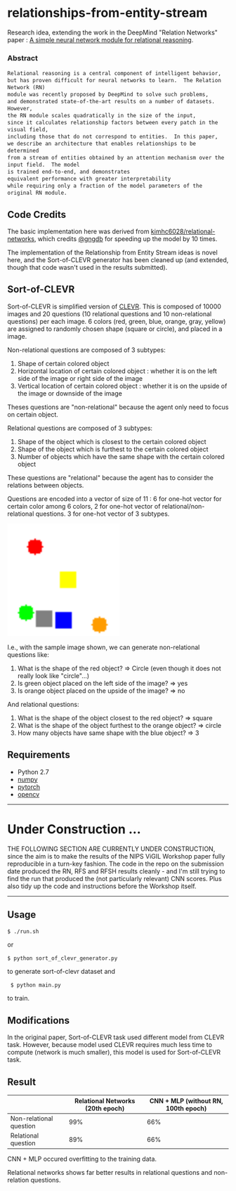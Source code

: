 # relationships-from-entity-stream

Research idea, extending the work in the DeepMind "Relation Networks" paper : [A simple neural network module for relational reasoning](https://arxiv.org/pdf/1706.01427.pdf).

### Abstract

    Relational reasoning is a central component of intelligent behavior, 
    but has proven difficult for neural networks to learn.  The Relation Network (RN) 
    module was recently proposed by DeepMind to solve such problems, 
    and demonstrated state-of-the-art results on a number of datasets.  However, 
    the RN module scales quadratically in the size of the input, 
    since it calculates relationship factors between every patch in the visual field, 
    including those that do not correspond to entities.  In this paper, 
    we describe an architecture that enables relationships to be determined 
    from a stream of entities obtained by an attention mechanism over the input field.  The model 
    is trained end-to-end, and demonstrates 
    equivalent performance with greater interpretability 
    while requiring only a fraction of the model parameters of the original RN module.  


## Code Credits

The basic implementation here was derived from [kimhc6028/relational-networks](/kimhc6028/relational-networks), which 
credits [@gngdb](https://github.com/gngdb) for speeding up the model by 10 times.

The implementation of the Relationship from Entity Stream ideas is novel here, and
the Sort-of-CLEVR generator has been cleaned up (and extended, though that code wasn't used in the results submitted).


## Sort-of-CLEVR

Sort-of-CLEVR is simplified version of [CLEVR](http://cs.stanford.edu/people/jcjohns/clevr/).  This is composed of 10000 images and 20 questions (10 relational questions and 10 non-relational questions) per each image. 6 colors (red, green, blue, orange, gray, yellow) are assigned to randomly chosen shape (square or circle), and placed in a image.

Non-relational questions are composed of 3 subtypes:

1) Shape of certain colored object
2) Horizontal location of certain colored object : whether it is on the left side of the image or right side of the image
3) Vertical location of certain colored object : whether it is on the upside of the image or downside of the image

Theses questions are "non-relational" because the agent only need to focus on certain object.

Relational questions are composed of 3 subtypes:

1) Shape of the object which is closest to the certain colored object
1) Shape of the object which is furthest to the certain colored object
3) Number of objects which have the same shape with the certain colored object

These questions are "relational" because the agent has to consider the relations between objects.

Questions are encoded into a vector of size of 11 : 6 for one-hot vector for certain color among 6 colors, 2 for one-hot vector of relational/non-relational questions. 3 for one-hot vector of 3 subtypes.

<img src="./data/sample.png" width="256">

I.e., with the sample image shown, we can generate non-relational questions like:

1) What is the shape of the red object? => Circle (even though it does not really look like "circle"...)
2) Is green object placed on the left side of the image? => yes
3) Is orange object placed on the upside of the image? => no

And relational questions:

1) What is the shape of the object closest to the red object? => square
2) What is the shape of the object furthest to the orange object? => circle
3) How many objects have same shape with the blue object? => 3


## Requirements

- Python 2.7
- [numpy](http://www.numpy.org/)
- [pytorch](http://pytorch.org/)
- [opencv](http://opencv.org/)


----------

# Under Construction ...

THE FOLLOWING SECTION ARE CURRENTLY UNDER CONSTRUCTION, since the aim is to make the results of the NIPS ViGIL Workshop paper fully 
reproducible in a turn-key fashion.  The code in the repo on the submission date produced the RN, RFS and RFSH results 
cleanly - and I'm still trying to find the run that produced the (not particularly relevant) CNN scores.  Plus
also tidy up the code and instructions before the Workshop itself.

----------

## Usage 


	$ ./run.sh

or

  	$ python sort_of_clevr_generator.py

to generate sort-of-clevr dataset
and

 	 $ python main.py 

to train.

## Modifications

In the original paper, Sort-of-CLEVR task used different model from CLEVR task. However, 
because model used CLEVR requires much less time to compute (network is much smaller), 
this model is used for Sort-of-CLEVR task.

## Result

| | Relational Networks (20th epoch) | CNN + MLP (without RN, 100th epoch) |
| --- | --- | --- |
| Non-relational question | 99% | 66% |
| Relational question | 89% | 66% |

CNN + MLP occured overfitting to the training data.

Relational networks shows far better results in relational questions and non-relation questions. 

